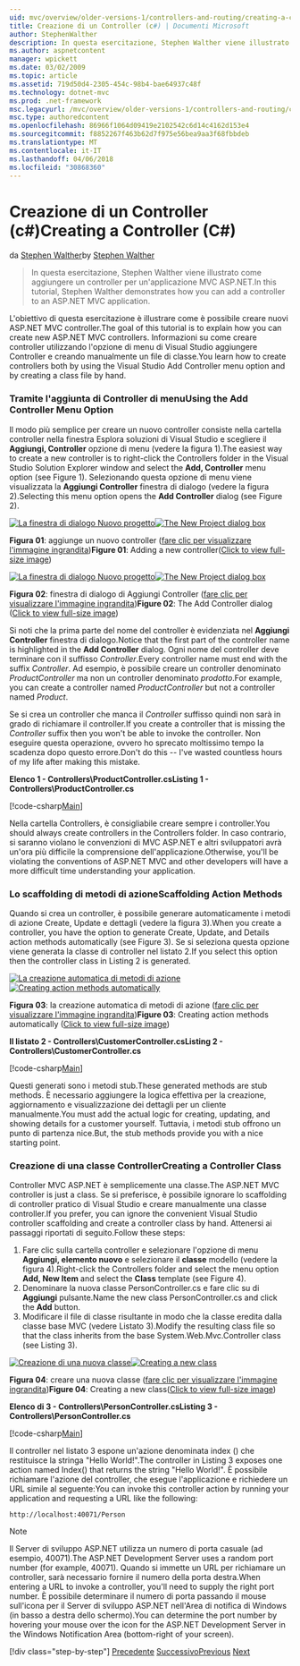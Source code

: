 ```yaml
---
uid: mvc/overview/older-versions-1/controllers-and-routing/creating-a-controller-cs
title: Creazione di un Controller (c#) | Documenti Microsoft
author: StephenWalther
description: In questa esercitazione, Stephen Walther viene illustrato come aggiungere un controller per un'applicazione MVC ASP.NET.
ms.author: aspnetcontent
manager: wpickett
ms.date: 03/02/2009
ms.topic: article
ms.assetid: 719d50d4-2305-454c-98b4-bae64937c48f
ms.technology: dotnet-mvc
ms.prod: .net-framework
msc.legacyurl: /mvc/overview/older-versions-1/controllers-and-routing/creating-a-controller-cs
msc.type: authoredcontent
ms.openlocfilehash: 86966f1064d09419e2102542c6d14c4162d153e4
ms.sourcegitcommit: f8852267f463b62d7f975e56bea9aa3f68fbbdeb
ms.translationtype: MT
ms.contentlocale: it-IT
ms.lasthandoff: 04/06/2018
ms.locfileid: "30868360"
---
```

<a name="creating-a-controller-c"></a><span data-ttu-id="d0c5c-103">Creazione di un Controller (c#)</span><span class="sxs-lookup"><span data-stu-id="d0c5c-103">Creating a Controller (C#)</span></span>
====================
<span data-ttu-id="d0c5c-104">da [Stephen Walther](https://github.com/StephenWalther)</span><span class="sxs-lookup"><span data-stu-id="d0c5c-104">by [Stephen Walther](https://github.com/StephenWalther)</span></span>

> <span data-ttu-id="d0c5c-105">In questa esercitazione, Stephen Walther viene illustrato come aggiungere un controller per un'applicazione MVC ASP.NET.</span><span class="sxs-lookup"><span data-stu-id="d0c5c-105">In this tutorial, Stephen Walther demonstrates how you can add a controller to an ASP.NET MVC application.</span></span>


<span data-ttu-id="d0c5c-106">L'obiettivo di questa esercitazione è illustrare come è possibile creare nuovi ASP.NET MVC controller.</span><span class="sxs-lookup"><span data-stu-id="d0c5c-106">The goal of this tutorial is to explain how you can create new ASP.NET MVC controllers.</span></span> <span data-ttu-id="d0c5c-107">Informazioni su come creare controller utilizzando l'opzione di menu di Visual Studio aggiungere Controller e creando manualmente un file di classe.</span><span class="sxs-lookup"><span data-stu-id="d0c5c-107">You learn how to create controllers both by using the Visual Studio Add Controller menu option and by creating a class file by hand.</span></span>

### <a name="using-the-add-controller-menu-option"></a><span data-ttu-id="d0c5c-108">Tramite l'aggiunta di Controller di menu</span><span class="sxs-lookup"><span data-stu-id="d0c5c-108">Using the Add Controller Menu Option</span></span>

<span data-ttu-id="d0c5c-109">Il modo più semplice per creare un nuovo controller consiste nella cartella controller nella finestra Esplora soluzioni di Visual Studio e scegliere il **Aggiungi, Controller** opzione di menu (vedere la figura 1).</span><span class="sxs-lookup"><span data-stu-id="d0c5c-109">The easiest way to create a new controller is to right-click the Controllers folder in the Visual Studio Solution Explorer window and select the **Add, Controller** menu option (see Figure 1).</span></span> <span data-ttu-id="d0c5c-110">Selezionando questa opzione di menu viene visualizzata la **Aggiungi Controller** finestra di dialogo (vedere la figura 2).</span><span class="sxs-lookup"><span data-stu-id="d0c5c-110">Selecting this menu option opens the **Add Controller** dialog (see Figure 2).</span></span>


<span data-ttu-id="d0c5c-111">[![La finestra di dialogo Nuovo progetto](creating-a-controller-cs/_static/image1.jpg)](creating-a-controller-cs/_static/image1.png)</span><span class="sxs-lookup"><span data-stu-id="d0c5c-111">[![The New Project dialog box](creating-a-controller-cs/_static/image1.jpg)](creating-a-controller-cs/_static/image1.png)</span></span>

<span data-ttu-id="d0c5c-112">**Figura 01**: aggiunge un nuovo controller ([fare clic per visualizzare l'immagine ingrandita](creating-a-controller-cs/_static/image2.png))</span><span class="sxs-lookup"><span data-stu-id="d0c5c-112">**Figure 01**: Adding a new controller([Click to view full-size image](creating-a-controller-cs/_static/image2.png))</span></span>


<span data-ttu-id="d0c5c-113">[![La finestra di dialogo Nuovo progetto](creating-a-controller-cs/_static/image2.jpg)](creating-a-controller-cs/_static/image3.png)</span><span class="sxs-lookup"><span data-stu-id="d0c5c-113">[![The New Project dialog box](creating-a-controller-cs/_static/image2.jpg)](creating-a-controller-cs/_static/image3.png)</span></span>

<span data-ttu-id="d0c5c-114">**Figura 02**: finestra di dialogo di Aggiungi Controller ([fare clic per visualizzare l'immagine ingrandita](creating-a-controller-cs/_static/image4.png))</span><span class="sxs-lookup"><span data-stu-id="d0c5c-114">**Figure 02**: The Add Controller dialog ([Click to view full-size image](creating-a-controller-cs/_static/image4.png))</span></span>


<span data-ttu-id="d0c5c-115">Si noti che la prima parte del nome del controller è evidenziata nel **Aggiungi Controller** finestra di dialogo.</span><span class="sxs-lookup"><span data-stu-id="d0c5c-115">Notice that the first part of the controller name is highlighted in the **Add Controller** dialog.</span></span> <span data-ttu-id="d0c5c-116">Ogni nome del controller deve terminare con il suffisso *Controller*.</span><span class="sxs-lookup"><span data-stu-id="d0c5c-116">Every controller name must end with the suffix *Controller*.</span></span> <span data-ttu-id="d0c5c-117">Ad esempio, è possibile creare un controller denominato *ProductController* ma non un controller denominato *prodotto*.</span><span class="sxs-lookup"><span data-stu-id="d0c5c-117">For example, you can create a controller named *ProductController* but not a controller named *Product*.</span></span>


<span data-ttu-id="d0c5c-118">Se si crea un controller che manca il *Controller* suffisso quindi non sarà in grado di richiamare il controller.</span><span class="sxs-lookup"><span data-stu-id="d0c5c-118">If you create a controller that is missing the *Controller* suffix then you won't be able to invoke the controller.</span></span> <span data-ttu-id="d0c5c-119">Non eseguire questa operazione, ovvero ho sprecato moltissimo tempo la scadenza dopo questo errore.</span><span class="sxs-lookup"><span data-stu-id="d0c5c-119">Don't do this -- I've wasted countless hours of my life after making this mistake.</span></span>


<span data-ttu-id="d0c5c-120">**Elenco 1 - Controllers\ProductController.cs**</span><span class="sxs-lookup"><span data-stu-id="d0c5c-120">**Listing 1 - Controllers\ProductController.cs**</span></span>

[!code-csharp[Main](creating-a-controller-cs/samples/sample1.cs)]

<span data-ttu-id="d0c5c-121">Nella cartella Controllers, è consigliabile creare sempre i controller.</span><span class="sxs-lookup"><span data-stu-id="d0c5c-121">You should always create controllers in the Controllers folder.</span></span> <span data-ttu-id="d0c5c-122">In caso contrario, si saranno violano le convenzioni di MVC ASP.NET e altri sviluppatori avrà un'ora più difficile la comprensione dell'applicazione.</span><span class="sxs-lookup"><span data-stu-id="d0c5c-122">Otherwise, you'll be violating the conventions of ASP.NET MVC and other developers will have a more difficult time understanding your application.</span></span>

### <a name="scaffolding-action-methods"></a><span data-ttu-id="d0c5c-123">Lo scaffolding di metodi di azione</span><span class="sxs-lookup"><span data-stu-id="d0c5c-123">Scaffolding Action Methods</span></span>

<span data-ttu-id="d0c5c-124">Quando si crea un controller, è possibile generare automaticamente i metodi di azione Create, Update e dettagli (vedere la figura 3).</span><span class="sxs-lookup"><span data-stu-id="d0c5c-124">When you create a controller, you have the option to generate Create, Update, and Details action methods automatically (see Figure 3).</span></span> <span data-ttu-id="d0c5c-125">Se si seleziona questa opzione viene generata la classe di controller nel listato 2.</span><span class="sxs-lookup"><span data-stu-id="d0c5c-125">If you select this option then the controller class in Listing 2 is generated.</span></span>


<span data-ttu-id="d0c5c-126">[![La creazione automatica di metodi di azione](creating-a-controller-cs/_static/image3.jpg)](creating-a-controller-cs/_static/image5.png)</span><span class="sxs-lookup"><span data-stu-id="d0c5c-126">[![Creating action methods automatically](creating-a-controller-cs/_static/image3.jpg)](creating-a-controller-cs/_static/image5.png)</span></span>

<span data-ttu-id="d0c5c-127">**Figura 03**: la creazione automatica di metodi di azione ([fare clic per visualizzare l'immagine ingrandita](creating-a-controller-cs/_static/image6.png))</span><span class="sxs-lookup"><span data-stu-id="d0c5c-127">**Figure 03**: Creating action methods automatically ([Click to view full-size image](creating-a-controller-cs/_static/image6.png))</span></span>


<span data-ttu-id="d0c5c-128">**Il listato 2 - Controllers\CustomerController.cs**</span><span class="sxs-lookup"><span data-stu-id="d0c5c-128">**Listing 2 - Controllers\CustomerController.cs**</span></span>

[!code-csharp[Main](creating-a-controller-cs/samples/sample2.cs)]

<span data-ttu-id="d0c5c-129">Questi generati sono i metodi stub.</span><span class="sxs-lookup"><span data-stu-id="d0c5c-129">These generated methods are stub methods.</span></span> <span data-ttu-id="d0c5c-130">È necessario aggiungere la logica effettiva per la creazione, aggiornamento e visualizzazione dei dettagli per un cliente manualmente.</span><span class="sxs-lookup"><span data-stu-id="d0c5c-130">You must add the actual logic for creating, updating, and showing details for a customer yourself.</span></span> <span data-ttu-id="d0c5c-131">Tuttavia, i metodi stub offrono un punto di partenza nice.</span><span class="sxs-lookup"><span data-stu-id="d0c5c-131">But, the stub methods provide you with a nice starting point.</span></span>

### <a name="creating-a-controller-class"></a><span data-ttu-id="d0c5c-132">Creazione di una classe Controller</span><span class="sxs-lookup"><span data-stu-id="d0c5c-132">Creating a Controller Class</span></span>

<span data-ttu-id="d0c5c-133">Controller MVC ASP.NET è semplicemente una classe.</span><span class="sxs-lookup"><span data-stu-id="d0c5c-133">The ASP.NET MVC controller is just a class.</span></span> <span data-ttu-id="d0c5c-134">Se si preferisce, è possibile ignorare lo scaffolding di controller pratico di Visual Studio e creare manualmente una classe controller.</span><span class="sxs-lookup"><span data-stu-id="d0c5c-134">If you prefer, you can ignore the convenient Visual Studio controller scaffolding and create a controller class by hand.</span></span> <span data-ttu-id="d0c5c-135">Attenersi ai passaggi riportati di seguito.</span><span class="sxs-lookup"><span data-stu-id="d0c5c-135">Follow these steps:</span></span>

1. <span data-ttu-id="d0c5c-136">Fare clic sulla cartella controller e selezionare l'opzione di menu **Aggiungi, elemento nuovo** e selezionare il **classe** modello (vedere la figura 4).</span><span class="sxs-lookup"><span data-stu-id="d0c5c-136">Right-click the Controllers folder and select the menu option **Add, New Item** and select the **Class** template (see Figure 4).</span></span>
2. <span data-ttu-id="d0c5c-137">Denominare la nuova classe PersonController.cs e fare clic su di **Aggiungi** pulsante.</span><span class="sxs-lookup"><span data-stu-id="d0c5c-137">Name the new class PersonController.cs and click the **Add** button.</span></span>
3. <span data-ttu-id="d0c5c-138">Modificare il file di classe risultante in modo che la classe eredita dalla classe base MVC (vedere Listato 3).</span><span class="sxs-lookup"><span data-stu-id="d0c5c-138">Modify the resulting class file so that the class inherits from the base System.Web.Mvc.Controller class (see Listing 3).</span></span>


<span data-ttu-id="d0c5c-139">[![Creazione di una nuova classe](creating-a-controller-cs/_static/image4.jpg)](creating-a-controller-cs/_static/image7.png)</span><span class="sxs-lookup"><span data-stu-id="d0c5c-139">[![Creating a new class](creating-a-controller-cs/_static/image4.jpg)](creating-a-controller-cs/_static/image7.png)</span></span>

<span data-ttu-id="d0c5c-140">**Figura 04**: creare una nuova classe ([fare clic per visualizzare l'immagine ingrandita](creating-a-controller-cs/_static/image8.png))</span><span class="sxs-lookup"><span data-stu-id="d0c5c-140">**Figure 04**: Creating a new class([Click to view full-size image](creating-a-controller-cs/_static/image8.png))</span></span>


<span data-ttu-id="d0c5c-141">**Elenco di 3 - Controllers\PersonController.cs**</span><span class="sxs-lookup"><span data-stu-id="d0c5c-141">**Listing 3 - Controllers\PersonController.cs**</span></span>

[!code-csharp[Main](creating-a-controller-cs/samples/sample3.cs)]

<span data-ttu-id="d0c5c-142">Il controller nel listato 3 espone un'azione denominata index () che restituisce la stringa "Hello World!".</span><span class="sxs-lookup"><span data-stu-id="d0c5c-142">The controller in Listing 3 exposes one action named Index() that returns the string "Hello World!".</span></span> <span data-ttu-id="d0c5c-143">È possibile richiamare l'azione del controller, che esegue l'applicazione e richiedere un URL simile al seguente:</span><span class="sxs-lookup"><span data-stu-id="d0c5c-143">You can invoke this controller action by running your application and requesting a URL like the following:</span></span>

`http://localhost:40071/Person`

> [!NOTE]
> 
> <span data-ttu-id="d0c5c-144">Il Server di sviluppo ASP.NET utilizza un numero di porta casuale (ad esempio, 40071).</span><span class="sxs-lookup"><span data-stu-id="d0c5c-144">The ASP.NET Development Server uses a random port number (for example, 40071).</span></span> <span data-ttu-id="d0c5c-145">Quando si immette un URL per richiamare un controller, sarà necessario fornire il numero della porta destra.</span><span class="sxs-lookup"><span data-stu-id="d0c5c-145">When entering a URL to invoke a controller, you'll need to supply the right port number.</span></span> <span data-ttu-id="d0c5c-146">È possibile determinare il numero di porta passando il mouse sull'icona per il Server di sviluppo ASP.NET nell'Area di notifica di Windows (in basso a destra dello schermo).</span><span class="sxs-lookup"><span data-stu-id="d0c5c-146">You can determine the port number by hovering your mouse over the icon for the ASP.NET Development Server in the Windows Notification Area (bottom-right of your screen).</span></span>
> 
> [!div class="step-by-step"]
> <span data-ttu-id="d0c5c-147">[Precedente](adding-dynamic-content-to-a-cached-page-cs.md)
> [Successivo](creating-an-action-cs.md)</span><span class="sxs-lookup"><span data-stu-id="d0c5c-147">[Previous](adding-dynamic-content-to-a-cached-page-cs.md)
[Next](creating-an-action-cs.md)</span></span>
